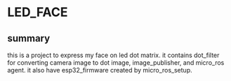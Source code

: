 # LED_FACE
## summary
this is a project to express my face on led dot matrix.
it contains dot_filter for converting camera image to dot image, image_publisher, and micro_ros agent. 
it also have esp32_firmware created by micro_ros_setup.

